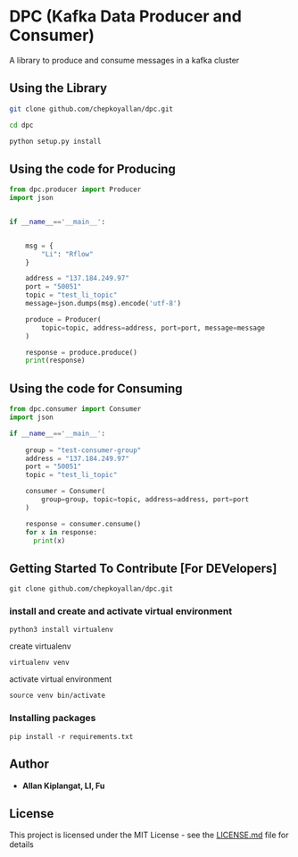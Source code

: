 # DPC (Kafka Data Producer and Consumer)

A library to produce and consume messages in a kafka cluster


## Using the Library


``` bash
git clone github.com/chepkoyallan/dpc.git

cd dpc

python setup.py install

```
## Using the code for Producing
```python
from dpc.producer import Producer
import json


if __name__=='__main__':


    msg = {
        "Li": "Rflow"
    }

    address = "137.184.249.97"
    port = "50051"
    topic = "test_li_topic"
    message=json.dumps(msg).encode('utf-8')

    produce = Producer(
        topic=topic, address=address, port=port, message=message
    )

    response = produce.produce()
    print(response)
```
## Using the code for Consuming
```python
from dpc.consumer import Consumer
import json

if __name__=='__main__':
    
    group = "test-consumer-group"
    address = "137.184.249.97"
    port = "50051"
    topic = "test_li_topic"

    consumer = Consumer(
        group=group, topic=topic, address=address, port=port
    )

    response = consumer.consume()
    for x in response:
      print(x)
```

## Getting Started To Contribute [For DEVelopers]

```
git clone github.com/chepkoyallan/dpc.git
```

### install and create and activate virtual environment

```
python3 install virtualenv
```

create virtualenv

```
virtualenv venv
```

activate virtual environment

```
source venv bin/activate
```
### Installing packages

```
pip install -r requirements.txt
```


## Author

* **Allan Kiplangat, LI, Fu** 

## License

This project is licensed under the MIT License - see the [LICENSE.md](LICENSE.md) file for details

